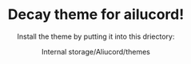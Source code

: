 <div align="center">
  <h1>Decay theme for ailucord! </h1>

Install the theme by putting it into this driectory:

Internal storage/Aliucord/themes
